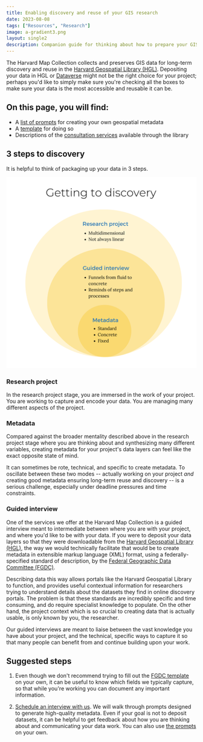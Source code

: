 ```yaml
---
title: Enabling discovery and reuse of your GIS research
date: 2023-08-08
tags: ["Resources", "Research"]
image: a-gradient3.png
layout: single2
description: Companion guide for thinking about how to prepare your GIS data for discovery and reuse.
---
```


<style>
.blog-content img{
    max-height:50rem;
}
</style>


The Harvard Map Collection collects and preserves GIS data for long-term discovery and reuse in the [Harvard Geospatial Library (HGL)](https://library.harvard.edu/services-tools/harvard-geospatial-library). Depositing your data in HGL or [Dataverse](https://dataverse.harvard.edu/) might not be the right choice for your project; perhaps you'd like to simply make sure you're checking all the boxes to make sure your data is the most accessible and reusable it can be. 

## On this page, you will find:
- A [list of prompts](#prompts) for creating your own geospatial metadata
- A <a href="media/FGDC-Metadata-Template.xlsx" download="FGDC-Metadata-Template.xlsx">template</a> for doing so
- Descriptions of the [consultation services](#guided-interview) available through the library

## 3 steps to discovery

It is helpful to think of packaging up your data in 3 steps.


![Infographic showing three tiers of information abstraction](media/getting-to-discovery.png)

### Research project

In the research project stage, you are immersed in the work of your project. You are working to capture and encode your data. You are managing many different aspects of the project.


### Metadata

Compared against the broader mentality described above in the research project stage where you are thinking about and synthesizing many different variables, creating metadata for your project's data layers can feel like the exact opposite state of mind. 

It can sometimes be rote, technical, and specific to create metadata. To oscillate between these two modes -- actually working on your project *and* creating good metadata ensuring long-term reuse and discovery -- is a serious challenge, especially under deadline pressures and time constraints. 

### Guided interview

One of the services we offer at the Harvard Map Collection is a guided interview meant to intermediate between where you are with your project, and where you'd like to be with your data. If you were to deposit your data layers so that they were downloadable from the [Harvard Geospatial Library (HGL)](https://library.harvard.edu/services-tools/harvard-geospatial-library), the way we would technically facilitate that would be to create metadata in extensible markup language (XML) format, using a federally-specified standard of description, by the [Federal Geographic Data Committee (FGDC)](https://www.fgdc.gov/metadata). 

Describing data this way allows portals like the Harvard Geospatial Library to function, and provides useful contextual information for researchers trying to understand details about the datasets they find in online discovery portals. The problem is that these standards are incredibly specific and time consuming, and do require specialist knowledge to populate. On the other hand, the project context which is so crucial to creating data that is actually usable, is only known by you, the researcher.

Our guided interviews are meant to liaise between the vast knowledge you have about your project, and the technical, specific ways to capture it so that many people can benefit from and continue building upon your work.

## Suggested steps

1. Even though we don't recommend trying to fill out the <a href="media/FGDC-Metadata-Template.xlsx" download="FGDC-Metadata-Template.xlsx">FGDC template</a>  on your own, it can be useful to know which fields we typically capture, so that while you're working you can document any important information. 

2. [Schedule an interview with us](https://library.harvard.edu/libraries/harvard-map-collection). We will walk through prompts designed to generate high-quality metadata. Even if your goal is not to deposit datasets, it can be helpful to get feedback about how you are thinking about and communicating your data work. You can also use [the prompts](https://mapping.share.library.harvard.edu/resources/researchers-handbook/prompts/) on your own.







